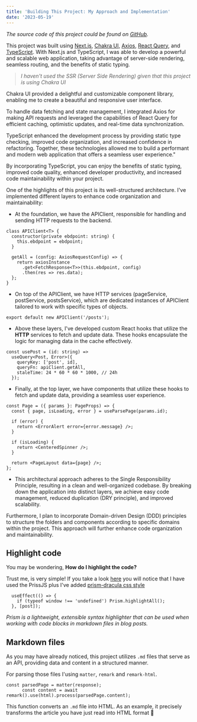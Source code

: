 ```yaml
---
title: 'Building This Project: My Approach and Implementation'
date: '2023-05-19'
---
```


_The source code of this project could be found on [GitHub](https://github.com/alexandrubb23/alex-blog)._

This project was built using [Next.js](), [Chakra UI](), [Axios](), [React Query](), and [TypeScript](). With Next.js and TypeScript, I was able to develop a powerful and scalable web application, taking advantage of server-side rendering, seamless routing, and the benefits of static typing.

> _I haven't used the SSR (Server Side Rendering) given that this project is using Chakra UI_

Chakra UI provided a delightful and customizable component library, enabling me to create a beautiful and responsive user interface.

To handle data fetching and state management, I integrated Axios for making API requests and leveraged the capabilities of React Query for efficient caching, optimistic updates, and real-time data synchronization.

TypeScript enhanced the development process by providing static type checking, improved code organization, and increased confidence in refactoring. Together, these technologies allowed me to build a performant and modern web application that offers a seamless user experience."

By incorporating TypeScript, you can enjoy the benefits of static typing, improved code quality, enhanced developer productivity, and increased code maintainability within your project.

One of the highlights of this project is its well-structured architecture. I've implemented different layers to enhance code organization and maintainability:

- At the foundation, we have the APIClient, responsible for handling and sending HTTP requests to the backend.

```code
class APIClient<T> {
  constructor(private ebdpoint: string) {
    this.ebdpoint = ebdpoint;
  }

  getAll = (config: AxiosRequestConfig) => {
    return axiosInstance
      .get<FetchResponse<T>>(this.ebdpoint, config)
      .then(res => res.data);
  };
}
```

- On top of the APIClient, we have HTTP services (pageService, postService, postsService), which are dedicated instances of APIClient tailored to work with specific types of objects.

```code
export default new APIClient('/posts');
```

- Above these layers, I've developed custom React hooks that utilize the **HTTP** services to fetch and update data. These hooks encapsulate the logic for managing data in the cache effectively.

```code
const usePost = (id: string) =>
  useQuery<Post, Error>({
    queryKey: ['post', id],
    queryFn: apiClient.getAll,
    staleTime: 24 * 60 * 60 * 1000, // 24h
  });
```

- Finally, at the top layer, we have components that utilize these hooks to fetch and update data, providing a seamless user experience.

```code
const Page = ({ params }: PageProps) => {
  const { page, isLoading, error } = useParsePage(params.id);

  if (error) {
    return <ErrorAlert error={error.message} />;
  }

  if (isLoading) {
    return <CenteredSpinner />;
  }

  return <PageLayout data={page} />;
};

```

- This architectural approach adheres to the Single Responsibility Principle, resulting in a clean and well-organized codebase. By breaking down the application into distinct layers, we achieve easy code management, reduced duplication (DRY principle), and improved scalability.

Furthermore, I plan to incorporate Domain-driven Design (DDD) principles to structure the folders and components according to specific domains within the project. This approach will further enhance code organization and maintainability.

## Highlight code

You may be wondering, **How do I highlight the code?**

Trust me, is very simple! If you take a look [here](https://github.com/alexandrubb23/alex-blog/blob/main/src/app/posts/%5Bid%5D/page.tsx) you will notice that I have used the PrissJS plus I've added [prism-dracula css style](https://github.com/alexandrubb23/alex-blog/blob/main/src/styles/prism-dracula.css)

```code
  useEffect(() => {
    if (typeof window !== 'undefined') Prism.highlightAll();
  }, [post]);
```

_Prism is a lightweight, extensible syntax highlighter that can be used when working with code blocks in markdown files in blog posts._

## Markdown files

As you may have already noticed, this project utilizes `.md` files that serve as an API, providing data and content in a structured manner.

For parsing those files I'using `matter`, `remark` and `remark-html`.

```code
const parsedPage = matter(response);
      const content = await remark().use(html).process(parsedPage.content);
```

This function converts an `.md` file into HTML. As an example, it precisely transforms the article you have just read into HTML format 🙂
